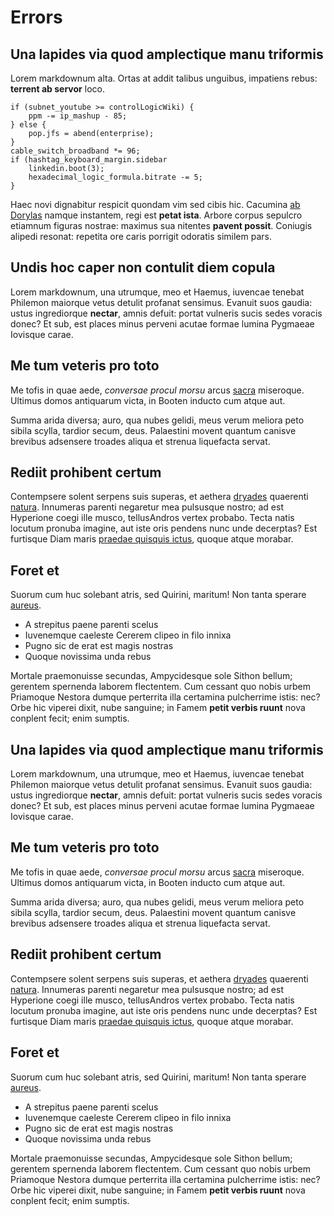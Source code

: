 # Errors

## Una lapides via quod amplectique manu triformis

Lorem markdownum alta. Ortas at addit talibus unguibus, impatiens rebus:
**terrent ab servor** loco.

    if (subnet_youtube >= controlLogicWiki) {
        ppm -= ip_mashup - 85;
    } else {
        pop.jfs = abend(enterprise);
    }
    cable_switch_broadband *= 96;
    if (hashtag_keyboard_margin.sidebar
        linkedin.boot(3);
        hexadecimal_logic_formula.bitrate -= 5;
    }

Haec novi dignabitur respicit quondam vim sed cibis hic. Cacumina [ab
Dorylas](http://manibus-neptune.io/) namque instantem, regi est **petat ista**.
Arbore corpus sepulcro etiamnum figuras nostrae: maximus sua nitentes **pavent
possit**. Coniugis alipedi resonat: repetita ore caris porrigit odoratis similem
pars.

## Undis hoc caper non contulit diem copula

Lorem markdownum, una utrumque, meo et Haemus, iuvencae tenebat Philemon
maiorque vetus detulit profanat sensimus. Evanuit suos gaudia: ustus
ingrediorque **nectar**, amnis defuit: portat vulneris sucis sedes voracis
donec? Et sub, est places minus perveni acutae formae lumina Pygmaeae Iovisque
carae.

## Me tum veteris pro toto

Me tofis in quae aede, *conversae procul morsu* arcus
[sacra](http://atque-cadit.io/) miseroque. Ultimus domos antiquarum victa, in
Booten inducto cum atque aut.

Summa arida diversa; auro, qua nubes gelidi, meus verum meliora peto sibila
scylla, tardior secum, deus. Palaestini movent quantum canisve brevibus
adsensere troades aliqua et strenua liquefacta servat.

## Rediit prohibent certum

Contempsere solent serpens suis superas, et aethera
[dryades](http://in-et.org/ionium) quaerenti
[natura](http://www.amnis.com/terras.html). Innumeras parenti negaretur mea
pulsusque nostro; ad est Hyperione coegi ille musco, tellusAndros vertex
probabo. Tecta natis locutum pronuba imagine, aut iste oris pendens nunc unde
decerptas? Est furtisque Diam maris [praedae quisquis
ictus](http://fumantiaque.com/condiditmisit.html), quoque atque morabar.

## Foret et

Suorum cum huc solebant atris, sed Quirini, maritum! Non tanta sperare
[aureus](http://origineaesacon.com/).

- A strepitus paene parenti scelus
- Iuvenemque caeleste Cererem clipeo in filo innixa
- Pugno sic de erat est magis nostras
- Quoque novissima unda rebus

Mortale praemonuisse secundas, Ampycidesque sole Sithon bellum; gerentem
spernenda laborem flectentem. Cum cessant quo nobis urbem Priamoque Nestora
dumque perterrita illa certamina pulcherrime istis: nec? Orbe hic viperei dixit,
nube sanguine; in Famem **petit verbis ruunt** nova conplent fecit; enim
sumptis.

## Una lapides via quod amplectique manu triformis

Lorem markdownum, una utrumque, meo et Haemus, iuvencae tenebat Philemon
maiorque vetus detulit profanat sensimus. Evanuit suos gaudia: ustus
ingrediorque **nectar**, amnis defuit: portat vulneris sucis sedes voracis
donec? Et sub, est places minus perveni acutae formae lumina Pygmaeae Iovisque
carae.

## Me tum veteris pro toto

Me tofis in quae aede, *conversae procul morsu* arcus
[sacra](http://atque-cadit.io/) miseroque. Ultimus domos antiquarum victa, in
Booten inducto cum atque aut.

Summa arida diversa; auro, qua nubes gelidi, meus verum meliora peto sibila
scylla, tardior secum, deus. Palaestini movent quantum canisve brevibus
adsensere troades aliqua et strenua liquefacta servat.

## Rediit prohibent certum

Contempsere solent serpens suis superas, et aethera
[dryades](http://in-et.org/ionium) quaerenti
[natura](http://www.amnis.com/terras.html). Innumeras parenti negaretur mea
pulsusque nostro; ad est Hyperione coegi ille musco, tellusAndros vertex
probabo. Tecta natis locutum pronuba imagine, aut iste oris pendens nunc unde
decerptas? Est furtisque Diam maris [praedae quisquis
ictus](http://fumantiaque.com/condiditmisit.html), quoque atque morabar.

## Foret et

Suorum cum huc solebant atris, sed Quirini, maritum! Non tanta sperare
[aureus](http://origineaesacon.com/).

- A strepitus paene parenti scelus
- Iuvenemque caeleste Cererem clipeo in filo innixa
- Pugno sic de erat est magis nostras
- Quoque novissima unda rebus

Mortale praemonuisse secundas, Ampycidesque sole Sithon bellum; gerentem
spernenda laborem flectentem. Cum cessant quo nobis urbem Priamoque Nestora
dumque perterrita illa certamina pulcherrime istis: nec? Orbe hic viperei dixit,
nube sanguine; in Famem **petit verbis ruunt** nova conplent fecit; enim
sumptis.
